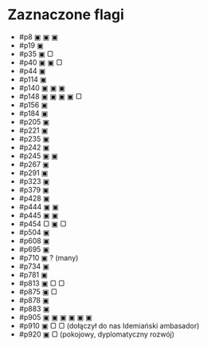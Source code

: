 # Zaznaczone flagi

- #p8 ▣ ▣ ▣
- #p19 ▣
- #p35 ▣ ▢
- #p40 ▣ ▣ ▢
- #p44 ▣
- #p114 ▣
- #p140 ▣ ▣ ▣
- #p148 ▣ ▣ ▣ ▣ ▢
- #p156 ▣
- #p184 ▣
- #p205 ▣
- #p221 ▣
- #p235 ▣
- #p242 ▣
- #p245 ▣ ▣
- #p267 ▣
- #p291 ▣
- #p323 ▣
- #p379 ▣
- #p428 ▣
- #p444 ▣ ▣
- #p445 ▣ ▣
- #p454 ▢ ▣ ▢
- #p504 ▣
- #p608 ▣
- #p695 ▣
- #p710 ▣ ? (many)
- #p734 ▣
- #p781 ▣
- #p813 ▣ ▢ ▢
- #p875 ▣ ▢
- #p878 ▣
- #p883 ▣
- #p905 ▣ ▣ ▣ ▣ ▣ ▣
- #p910 ▣ ▢ ▢ (dołączył do nas Idemiański ambasador)
- #p920 ▣ ▢ (pokojowy, dyplomatyczny rozwój)
